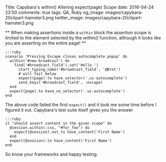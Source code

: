 Title: Capybara's within() Altering expect(page) Scope
date: 2016-04-24 23:50
comments: true
tags: QA, Ruby
og_image: images/capybara-20clipart-hamster3.png
twitter_image: images/capybara-20clipart-hamster3.png

**
When making assertions inside a `within` block the assertion scope
is limited to the element selected by the *within()* function, although
it looks like you are asserting on the entire page!
**

    :::ruby
    scenario 'Pressing Escape closes autocomplete popup' do
      within('#new-broadcast') do
        find('#broadcast_field').set('Hello ')
          start_typing_name('#broadcast_field', '@Bret')
          # will fail below
          expect(page).to have_selector('.ui-autocomplete')
          send_keys('#broadcast_field', :escape)
      end
      expect(page).to have_no_selector('.ui-autocomplete')
    end

The above code failed the first `expect()` and it took me some time before
I figured it out. Capybara's test suite itself gives you the answer

    :::ruby
    it "should assert content in the given scope" do
      @session.within(:css, "#for_foo") do
        expect(@session).not_to have_content('First Name')
      end
      expect(@session).to have_content('First Name')
    end


So know your frameworks and happy testing.
